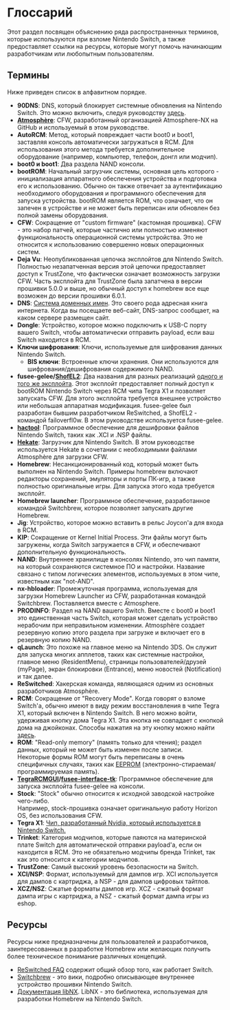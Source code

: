 # **Глоссарий**

Этот раздел посвящен объяснению ряда распространенных терминов, которые используются при взломе Nintendo Switch, а также предоставляет ссылки на ресурсы, которые могут помочь начинающим разработчикам или любопытным пользователям.

## Термины

Ниже приведен список в алфавитном порядке.

- **90DNS**: DNS, который блокирует системные обновления на Nintendo Switch. Это можно включить, следуя руководству [здесь](blocking_nintendo.md).
- **[Atmosphère](https://github.com/Atmosphere-NX/Atmosphere)**: CFW, разработанный организацией Atmosphere-NX на GitHub и используемый в этом руководстве.
- **AutoRCM**: Метод, который повреждает части boot0 и boot1, заставляя консоль автоматически загружаться в RCM. Для использования этого метода требуется дополнительное оборудование (например, компьютер, телефон, донгл или модчип).
- **boot0 и boot1**: Два раздела NAND консоли.
- **bootROM**: Начальный загрузчик системы, основная цель которого - инициализация аппаратного обеспечения устройства и подготовка его к использованию. Обычно он также отвечает за аутентификацию необходимого оборудования и программного обеспечения для запуска устройства. bootROM является ROM, что означает, что он запечен в устройстве и не может быть переписан или обновлен без полной замены оборудования.
- **CFW**: Сокращение от "custom firmware" (кастомная прошивка). CFW - это набор патчей, которые частично или полностью изменяют функциональность операционной системы устройства. Это не относится к использованию совершенно новых операционных систем.
- **Deja Vu**: Неопубликованная цепочка эксплойтов для Nintendo Switch. Полностью незапатченная версия этой цепочки предоставляет доступ к TrustZone, что фактически означает возможность загрузки CFW. Часть эксплойта для TrustZone была запатчена в версии прошивки 5.0.0 и выше, но обычный доступ к homebrew все еще возможен до версии прошивки 6.0.1.
- **DNS**: [Система доменных имен](https://ru.wikipedia.org/wiki/Domain_Name_System). Это своего рода адресная книга интернета. Когда вы посещаете веб-сайт, DNS-запрос сообщает, на каком сервере размещен сайт.
- **Dongle**: Устройство, которое можно подключить к USB-C порту вашего Switch, чтобы автоматически отправить payload, если ваш Switch находится в RCM.
- **Ключи шифрования**: Ключи, используемые для шифрования данных Nintendo Switch.
  - **BIS ключи**: Встроенные ключи хранения. Они используются для шифрования/дешифрования содержимого NAND.
- **fusee-gelee/[ShofEL2](https://github.com/fail0verflow/shofel2)**: Два названия для разных реализаций [одного и того же эксплойта](https://nvd.nist.gov/vuln/detail/CVE-2018-6242). Этот эксплойт предоставляет полный доступ к bootROM Nintendo Switch через RCM чипа Tegra X1 и позволяет запускать CFW. Для этого эксплойта требуется внешнее устройство или небольшая аппаратная модификация. fusee-gelee был разработан бывшим разработчиком ReSwitched, а ShofEL2 - командой failoverfl0w. В этом руководстве используется fusee-gelee.
- **[hactool](https://github.com/SciresM/hactool)**: Программное обеспечение для дешифровки файлов Nintendo Switch, таких как .XCI и .NSP файлы.
- **[Hekate](https://github.com/CTCaer/hekate)**: Загрузчик для Nintendo Switch. В этом руководстве используется Hekate в сочетании с необходимыми файлами Atmosphère для загрузки CFW.
- **Homebrew**: Несанкционированный код, который может быть выполнен на Nintendo Switch. Примеры homebrew включают редакторы сохранений, эмуляторы и порты ПК-игр, а также полностью оригинальные игры. Для запуска этого кода требуется эксплойт.
- **Homebrew launcher**: Программное обеспечение, разработанное командой Switchbrew, которое позволяет запускать другие Homebrew.
- **Jig**: Устройство, которое можно вставить в рельс Joycon'а для входа в RCM.
- **KIP**: Сокращение от Kernel Initial Process. Эти файлы могут быть загружены, когда Switch загружается в CFW, и обеспечивают дополнительную функциональность.
- **NAND**: Внутреннее хранилище в консолях Nintendo, это чип памяти, на который сохраняются системное ПО и настройки. Название связано с типом логических элементов, используемых в этом чипе, известным как "not-AND".
- **nx-hbloader**: Промежуточная программа, используемая для загрузки Homebrew Launcher из CFW, разработанная командой Switchbrew. Поставляется вместе с Atmosphere.
- **PRODINFO**: Раздел на NAND вашего Switch. Вместе с boot0 и boot1 это единственная часть Switch, которая может сделать устройство нерабочим при неправильном изменении. Atmosphère создает резервную копию этого раздела при загрузке и включает его в резервную копию NAND.
- **qLaunch**: Это похоже на главное меню на Nintendo 3DS. Он служит для запуска многих апплетов, таких как системные настройки, главное меню (ResidentMenu), страницы пользователей/друзей (myPage), экран блокировки (Entrance), меню новостей (Notification) и так далее.
- **ReSwitched**: Хакерская команда, являющаяся одним из основных разработчиков Atmosphère.
- **RCM**: Сокращение от "Recovery Mode". Когда говорят о взломе Switch'а, обычно имеют в виду режим восстановления в чипе Tegra X1, который включен в Nintendo Switch. В него можно войти, удерживая кнопку дома Tegra X1. Эта кнопка не совпадает с кнопкой дома на джойконах. Способы нажатия на эту кнопку можно найти [здесь](../user_guide/rcm/entering_rcm.md).
- **ROM**: "Read-only memory" (память только для чтения); раздел данных, который не может быть изменен после записи. <br> Некоторые формы ROM могут быть переписаны в очень специфичных случаях, таких как [EEPROM](https://ru.wikipedia.org/wiki/EEPROM) (электронно-стираемая/программируемая память).
- **[TegraRCMGUI](https://github.com/eliboa/TegraRcmGUI/releases)/[fusee-interface-tk](https://github.com/nh-server/fusee-interfacee-tk/releases)**: Программное обеспечение для запуска эксплойта fusee-gelee на консоли.
- **Stock**: "Stock" обычно относится к исходной заводской настройке чего-либо. <br> Например, stock-прошивка означает оригинальную работу Horizon OS, без использования CFW.
- **Tegra X1**: [Чип, разработанный Nvidia, который используется в Nintendo Switch.](https://ru.wikipedia.org/wiki/Tegra_X1)
- **Trinket**: Категория модчипов, которые паяются на материнской плате Switch для автоматической отправки payload'а, если он находится в RCM. Это не обязательно модчипы бренда Trinket, так как это относится к категории модчипов.
- **TrustZone**: Самый высокий уровень безопасности на Switch.
- **XCI/NSP**: Формат, используемый для дампов игр. XCI используется для дампов с картриджа, а NSP - для дампов цифровых тайтлов.
- **XCZ/NSZ**: Сжатые форматы дампов игр. XCZ - сжатый формат дампа игры с картриджа, а NSZ - сжатый формат дампа игры из eshop.

## Ресурсы

Ресурсы ниже предназначены для пользователей и разработчиков, заинтересованных в разработке Homebrew или желающих получить более техническое понимание различных концепций.

- [ReSwitched FAQ](https://reswitched.github.io/faq/) содержит общий обзор того, как работает Switch.
- [Switchbrew](https://switchbrew.org) - это вики, подробно описывающее внутреннее устройство прошивки Nintendo Switch.
- [Документация libNX](https://switchbrew.github.io/libnx/index.html). LibNX - это библиотека, используемая для разработки Homebrew на Nintendo Switch.
